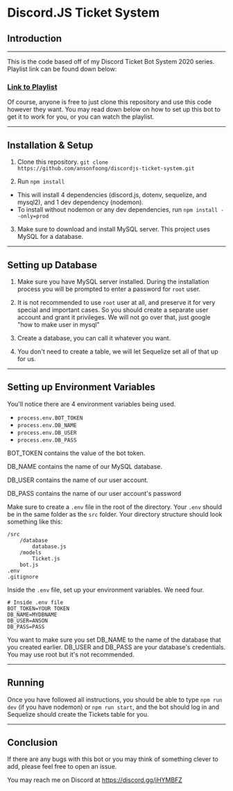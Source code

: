 # Discord.JS Ticket System

## Introduction
----

This is the code based off of my Discord Ticket Bot System 2020 series. Playlist link can be found down below:

### [Link to Playlist](https://www.youtube.com/watch?v=_bQiCme1dks&list=PL_cUvD4qzbkzn4_e5rHz9EIFymZH6tciR)

Of course, anyone is free to just clone this repository and use this code however they want. You may read down below on how to set up this bot to get it to work for you, or you can watch the playlist.

---
## Installation & Setup

1) Clone this repository. `git clone https://github.com/ansonfoong/discordjs-ticket-system.git`


2) Run `npm install`
- This will install 4 dependencies (discord.js, dotenv, sequelize, and mysql2), and 1 dev dependency (nodemon).
- To install without nodemon or any dev dependencies, run `npm install --only=prod`

3) Make sure to download and install MySQL server. This project uses MySQL for a database.

---
## Setting up Database

1) Make sure you have MySQL server installed. During the installation process you will be prompted to enter a password for `root` user. 

2) It is not recommended to use `root` user at all, and preserve it for very special and important cases. So you should create a separate user account and grant it privileges. We will not go over that, just google "how to make user in mysql"

3) Create a database, you can call it whatever you want.

4) You don't need to create a table, we will let Sequelize set all of that up for us.


---
## Setting up Environment Variables

You'll notice there are 4 environment variables being used. 
- `process.env.BOT_TOKEN`
- `process.env.DB_NAME`
- `process.env.DB_USER`
- `process.env.DB_PASS`

BOT_TOKEN contains the value of the bot token.

DB_NAME contains the name of our MySQL database.

DB_USER contains the name of our user account.

DB_PASS contains the name of our user account's password

Make sure to create a `.env` file in the root of the directory. Your `.env` should be in the same folder as the `src` folder. Your directory structure should look something like this:

```
/src
    /database
        database.js
    /models
        Ticket.js
    bot.js
.env
.gitignore
```

Inside the `.env` file, set up your environment variables. We need four.

```
# Inside .env file
BOT_TOKEN=YOUR TOKEN
DB_NAME=MYDBNAME
DB_USER=ANSON
DB_PASS=PASS
```

You want to make sure you set DB_NAME to the name of the database that you created earlier. DB_USER and DB_PASS are your database's credentials. You may use root but it's not recommended.

---

## Running

Once you have followed all instructions, you should be able to type `npm run dev` (if you have nodemon) or `npm run start`, and the bot should log in and Sequelize should create the Tickets table for you.

---

## Conclusion

If there are any bugs with this bot or you may think of something clever to add, please feel free to open an issue.

You may reach me on Discord at https://discord.gg/jHYMBFZ
